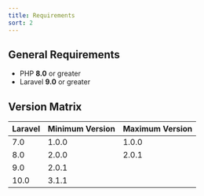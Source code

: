```yaml
---
title: Requirements
sort: 2
---
```


## General Requirements

-   PHP **8.0** or greater
-   Laravel **9.0** or greater

## Version Matrix

| Laravel  | Minimum Version  | Maximum Version |
|----------|------------------|-----------------|
| 7.0      | 1.0.0            | 1.0.0           |
| 8.0      | 2.0.0            | 2.0.1           |
| 9.0      | 2.0.1            |                 |
 | 10.0     | 3.1.1            |                 |
